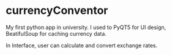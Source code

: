 # currencyConventor
My first python app in university. I used to PyQT5 for UI design, BeatifulSoup for caching currency data. 

In Interface, user can calculate and convert exchange rates.
